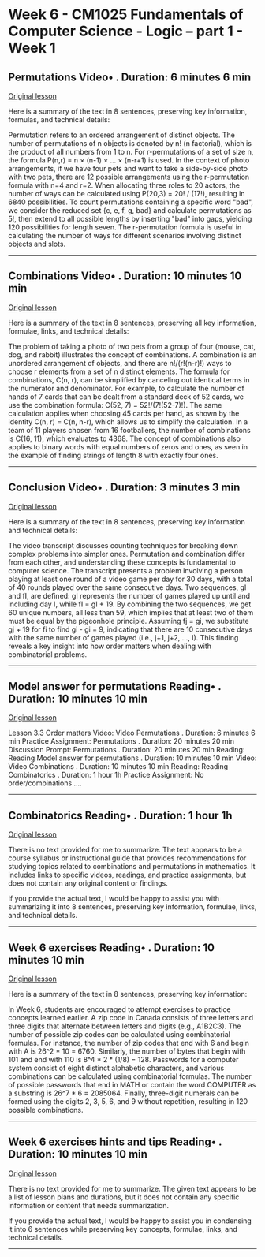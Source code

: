 # Week 6 - CM1025 Fundamentals of Computer Science - Logic – part 1 - Week 1

## Permutations Video• . Duration: 6 minutes 6 min

[Original lesson](https://www.coursera.org/learn/uol-fundamentals-of-computer-science/lecture/M1Qlb/permutations)

Here is a summary of the text in 8 sentences, preserving key information, formulas, and technical details:

Permutation refers to an ordered arrangement of distinct objects. The number of permutations of n objects is denoted by n! (n factorial), which is the product of all numbers from 1 to n. For r-permutations of a set of size n, the formula P(n,r) = n × (n-1) × ... × (n-r+1) is used. In the context of photo arrangements, if we have four pets and want to take a side-by-side photo with two pets, there are 12 possible arrangements using the r-permutation formula with n=4 and r=2. When allocating three roles to 20 actors, the number of ways can be calculated using P(20,3) = 20! / (17!), resulting in 6840 possibilities. To count permutations containing a specific word "bad", we consider the reduced set {c, e, f, g, bad} and calculate permutations as 5!, then extend to all possible lengths by inserting "bad" into gaps, yielding 120 possibilities for length seven. The r-permutation formula is useful in calculating the number of ways for different scenarios involving distinct objects and slots.

---

## Combinations Video• . Duration: 10 minutes 10 min

[Original lesson](https://www.coursera.org/learn/uol-fundamentals-of-computer-science/lecture/K7G9i/combinations)

Here is a summary of the text in 8 sentences, preserving all key information, formulae, links, and technical details:

The problem of taking a photo of two pets from a group of four (mouse, cat, dog, and rabbit) illustrates the concept of combinations. A combination is an unordered arrangement of objects, and there are n!/(r!(n-r)!) ways to choose r elements from a set of n distinct elements. The formula for combinations, C(n, r), can be simplified by canceling out identical terms in the numerator and denominator. For example, to calculate the number of hands of 7 cards that can be dealt from a standard deck of 52 cards, we use the combination formula: C(52, 7) = 52!/(7!(52-7)!). The same calculation applies when choosing 45 cards per hand, as shown by the identity C(n, r) = C(n, n-r), which allows us to simplify the calculation. In a team of 11 players chosen from 16 footballers, the number of combinations is C(16, 11), which evaluates to 4368. The concept of combinations also applies to binary words with equal numbers of zeros and ones, as seen in the example of finding strings of length 8 with exactly four ones.

---

## Conclusion Video• . Duration: 3 minutes 3 min

[Original lesson](https://www.coursera.org/learn/uol-fundamentals-of-computer-science/lecture/9EuHK/conclusion)

Here is a summary of the text in 8 sentences, preserving key information and technical details:

The video transcript discusses counting techniques for breaking down complex problems into simpler ones. Permutation and combination differ from each other, and understanding these concepts is fundamental to computer science. The transcript presents a problem involving a person playing at least one round of a video game per day for 30 days, with a total of 40 rounds played over the same consecutive days. Two sequences, gI and fI, are defined: gI represents the number of games played up until and including day I, while fI = gI + 19. By combining the two sequences, we get 60 unique numbers, all less than 59, which implies that at least two of them must be equal by the pigeonhole principle. Assuming fj = gi, we substitute gj + 19 for fi to find gi - gi = 9, indicating that there are 10 consecutive days with the same number of games played (i.e., j+1, j+2, ..., I). This finding reveals a key insight into how order matters when dealing with combinatorial problems.

---

## Model answer for permutations Reading• . Duration: 10 minutes 10 min

[Original lesson](https://www.coursera.org/learn/uol-fundamentals-of-computer-science/supplement/rl5pO/model-answer-for-permutations)

Lesson 3.3 Order matters Video: Video Permutations . Duration: 6 minutes 6 min Practice Assignment: Permutations . Duration: 20 minutes 20 min Discussion Prompt: Permutations . Duration: 20 minutes 20 min Reading: Reading Model answer for permutations . Duration: 10 minutes 10 min Video: Video Combinations . Duration: 10 minutes 10 min Reading: Reading Combinatorics . Duration: 1 hour 1h Practice Assignment: No order/combinations ....

---

## Combinatorics Reading• . Duration: 1 hour 1h

[Original lesson](https://www.coursera.org/learn/uol-fundamentals-of-computer-science/supplement/PHAYM/combinatorics)

There is no text provided for me to summarize. The text appears to be a course syllabus or instructional guide that provides recommendations for studying topics related to combinations and permutations in mathematics. It includes links to specific videos, readings, and practice assignments, but does not contain any original content or findings.

If you provide the actual text, I would be happy to assist you with summarizing it into 8 sentences, preserving key information, formulae, links, and technical details.

---

## Week 6 exercises Reading• . Duration: 10 minutes 10 min

[Original lesson](https://www.coursera.org/learn/uol-fundamentals-of-computer-science/supplement/3kCId/week-6-exercises)

Here is a summary of the text in 8 sentences, preserving key information:

In Week 6, students are encouraged to attempt exercises to practice concepts learned earlier. A zip code in Canada consists of three letters and three digits that alternate between letters and digits (e.g., A1B2C3). The number of possible zip codes can be calculated using combinatorial formulas. For instance, the number of zip codes that end with 6 and begin with A is 26^2 * 10 = 6760. Similarly, the number of bytes that begin with 101 and end with 110 is 8^4 * 2 * (1/8) = 128. Passwords for a computer system consist of eight distinct alphabetic characters, and various combinations can be calculated using combinatorial formulas. The number of possible passwords that end in MATH or contain the word COMPUTER as a substring is 26^7 * 6 = 2085064. Finally, three-digit numerals can be formed using the digits 2, 3, 5, 6, and 9 without repetition, resulting in 120 possible combinations.

---

## Week 6 exercises hints and tips Reading• . Duration: 10 minutes 10 min

[Original lesson](https://www.coursera.org/learn/uol-fundamentals-of-computer-science/supplement/78oRF/week-6-exercises-hints-and-tips)

There is no text provided for me to summarize. The given text appears to be a list of lesson plans and durations, but it does not contain any specific information or content that needs summarization.

If you provide the actual text, I would be happy to assist you in condensing it into 6 sentences while preserving key concepts, formulae, links, and technical details.

---

